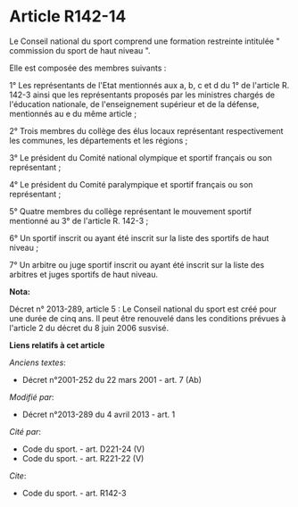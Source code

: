 # Article R142-14

Le Conseil national du sport comprend une formation restreinte intitulée " commission du sport de haut niveau ". 

Elle est composée des membres suivants : 

1° Les représentants de l'Etat mentionnés aux a, b, c et d du 1° de l'article R. 142-3 ainsi que les représentants proposés
par les ministres chargés de l'éducation nationale, de l'enseignement supérieur et de la défense, mentionnés au e du même
article ; 

2° Trois membres du collège des élus locaux représentant respectivement les communes, les départements et les régions ; 

3° Le président du Comité national olympique et sportif français ou son représentant ; 

4° Le président du Comité paralympique et sportif français ou son représentant ; 

5° Quatre membres du collège représentant le mouvement sportif mentionné au 3° de l'article R. 142-3 ; 

6° Un sportif inscrit ou ayant été inscrit sur la liste des sportifs de haut niveau ; 

7° Un arbitre ou juge sportif inscrit ou ayant été inscrit sur la liste des arbitres et juges sportifs de haut niveau.

**Nota:**

Décret n° 2013-289, article 5 : Le Conseil national du sport est créé pour une durée de cinq ans. Il peut être renouvelé dans
les conditions prévues à l'article 2 du décret du 8 juin 2006 susvisé.

**Liens relatifs à cet article**

_Anciens textes_:

  - Décret n°2001-252 du 22 mars 2001 - art. 7 (Ab)

_Modifié par_:

  - Décret n°2013-289 du 4 avril 2013 - art. 1

_Cité par_:

  - Code du sport. - art. D221-24 (V)
  - Code du sport. - art. R221-22 (V)

_Cite_:

  - Code du sport. - art. R142-3
